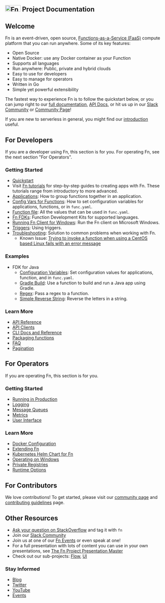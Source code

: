 ## <img src="https://fnproject.io/images/fn-300x125.png" alt="Fn Project Logo" height="21" width="50"> Project Documentation

## Welcome
Fn is an event-driven, open source, [Functions-as-a-Service (FaaS)](https://github.com/fnproject/docs/blob/master/fn/general/introduction.md) compute platform that you can run anywhere. Some of its key features:

* Open Source
* Native Docker: use any Docker container as your Function
* Supports all languages
* Run anywhere: Public, private and hybrid clouds
* Easy to use for developers
* Easy to manage for operators
* Written in Go
* Simple yet powerful extensibility

The fastest way to experience Fn is to follow the quickstart below, or you can jump right to our [full documentation](https://github.com/fnproject/docs), [API Docs](http://petstore.swagger.io/?url=https://raw.githubusercontent.com/fnproject/fn/master/docs/swagger_v2.yml), or hit us up in our [Slack Community](http://slack.fnproject.io) or [Community Page](https://github.com/fnproject/docs/tree/master/community/README.md)!

If you are new to serverless in general, you might find our [introduction](fn/general/introduction.md) useful.

## For Developers

If you are a developer using Fn, this section is for you. For operating Fn, see the next section "For Operators".

### Getting Started
* [Quickstart](https://github.com/fnproject/fn#quickstart)
* Visit [Fn tutorials](http://fnproject.io/tutorials) for step-by-step guides to creating apps with Fn. These tutorials range from introductory to more advanced.
* [Applications](fn/develop/apps.md): How to group functions together in an application.
* [Config Vars for Functions](fn/develop/configs.md): How to set configuration variables for applications, functions, or in `func.yaml`.
* [Function file](fn/develop/func-file.md): All the values that can be used in `func.yaml`.
* [Fn FDKs](fn/develop/fdks.md): Function Development Kits for supported languages.
* [Running Fn Client for Windows](fn/develop/running-fn-client-windows.md): Run the Fn client on Microsoft Windows.
* [Triggers](fn/develop/triggers.md): Using triggers.
* [Troubleshooting](fn/troubleshoot/README.md): Solution to common problems when working with Fn.
    * Known Issue: [Trying to invoke a function when using a CentOS based Linux fails with an error message](fn/troubleshoot/known-issues/2019-08-fn-invoke-fails.md)


### Examples
* FDK for Java
    * [Configuration Variables](https://github.com/fnproject/docs/tree/master/fdks/fdk-java/examples/configuration-variables): Set configuration values for applications, function, and in `func.yaml`.
    * [Gradle Build](https://github.com/fnproject/docs/tree/master/fdks/fdk-java/examples/gradle-build): Use a function to build and run a Java app using Gradle.
    * [Regex](https://github.com/fnproject/docs/tree/master/fdks/fdk-java/examples/regex-query): Pass a regex to a function.
    * [Simple Reverse String](https://github.com/fnproject/docs/tree/master/fdks/fdk-java/examples/string-reverse): Reverse the letters in a string.


### Learn More
* [API Reference](http://petstore.swagger.io/?url=https://raw.githubusercontent.com/fnproject/fn/master/docs/swagger_v2.yml)
* [API Clients](fn/develop/clients.md)
* [CLI Docs and Reference](cli/README.md)
* [Packaging functions](fn/develop/packaging.md)
* [FAQ](fn/general/faq.md)
* [Pagination](fn/develop/pagination.md)

## For Operators

If you are operating Fn, this section is for you.

### Getting Started

* [Running in Production](fn/operate/production.md)
* [Logging](fn/operate/logging.md)
* [Message Queues](fn/operate/message-queues.md)
* [Metrics](fn/operate/metrics.md)
* [User Interface](fn/operate/ui.md)

### Learn More

* [Docker Configuration](fn/operate/docker.md)
* [Extending Fn](fn/operate/extending.md)
* [Kubernetes Helm Chart for Fn](https://github.com/fnproject/fn-helm/)
* [Operating on Windows](fn/operate/windows.md)
* [Private Registries](fn/operate/private_registries.md)
* [Runtime Options](fn/operate/options.md)

## For Contributors

We love contributions! To get started, please visit our [community page](/community/README.md) and [contributing guidelines](community/CONTRIBUTING.md) page.



## Other Resources

* [Ask your question on StackOverflow](https://stackoverflow.com/questions/tagged/fn) and tag it with `fn`
* Join our [Slack Community](http://slack.fnproject.io)
* Join us at one of our [Fn Events](http://events.fnproject.io) or even speak at one!
* For a full presentation with lots of content you can use in your own presentations, see [The Fn Project Presentation Master](http://deck.fnproject.io)
* Check out our sub-projects: [Flow](https://github.com/fnproject/flow), [UI](https://github.com/fnproject/ui)


### Stay Informed

* [Blog](https://medium.com/fnproject)
* [Twitter](https://twitter.com/fnproject)
* [YouTube](https://www.youtube.com/channel/UCo3fJqEGRx9PW_ODXk3b1nw)
* [Events](http://events.fnproject.io)
